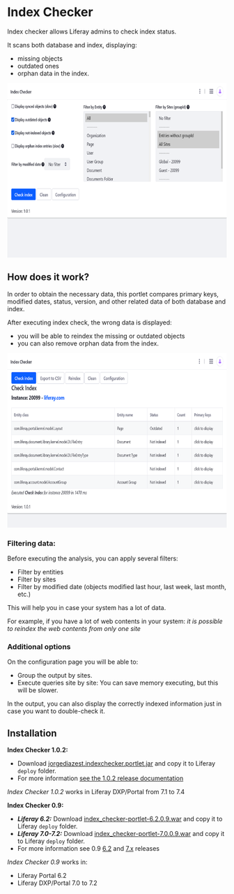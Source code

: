 # Index Checker

Index checker allows Liferay admins to check index status.

It scans both database and index, displaying:
 - missing objects
 - outdated ones
 - orphan data in the index.

<img src="screenshots/index-checker-screenshot_1.png" height="400">

## How does it work?

In order to obtain the necessary data, this portlet compares primary keys, modified dates, status, version, and other related data of both database and index.

After executing index check, the wrong data is displayed:
 - you will be able to reindex the missing or outdated objects
 - you can also remove orphan data from the index.

<img src="screenshots/index-checker-screenshot_2.png" height="400">

### Filtering data:

Before executing the analysis, you can apply several filters:
 - Filter by entities
 - Filter by sites
 - Filter by modified date (objects modified last hour, last week, last month, etc.)

This will help you in case your system has a lot of data.

For example, if you have a lot of web contents in your system: _it is possible to reindex the web contents from only one site_

### Additional options

On the configuration page you will be able to:
 - Group the output by sites.
 - Execute queries site by site: You can save memory executing, but this will be slower.
 
 In the output, you can also display the correctly indexed information just in case you want to double-check it.

## Installation

**Index Checker 1.0.2:**
   - Download [jorgediazest.indexchecker.portlet.jar](https://github.com/jorgediaz-lr/index-checker/releases/download/1.0.2/jorgediazest.indexchecker.portlet.jar) and copy it to Liferay `deploy` folder.
   - For more information [see the 1.0.2 release documentation](https://github.com/jorgediaz-lr/index-checker/releases/tag/1.0.2)

_Index Checker 1.0.2_ works in Liferay DXP/Portal from 7.1 to 7.4

**Index Checker 0.9:**
   - _**Liferay 6.2:**_ Download [index_checker-portlet-6.2.0.9.war](https://github.com/jorgediaz-lr/index-checker/releases/download/0.9_release_6.2/index_checker-portlet-6.2.0.9.war) and copy it to Liferay `deploy` folder.
   - _**Liferay 7.0-7.2:**_ Download [index_checker-portlet-7.0.0.9.war](https://github.com/jorgediaz-lr/index-checker/releases/download/0.9_release_7.0/index_checker-portlet-7.0.0.9.war) and copy it to Liferay `deploy` folder.
   - For more information see 0.9 [6.2](https://github.com/jorgediaz-lr/index-checker/releases/tag/0.9_release_6.2) and [7.x](https://github.com/jorgediaz-lr/index-checker/releases/tag/0.9_release_7.0) releases

_Index Checker 0.9_ works in:
  - Liferay Portal 6.2
  - Liferay DXP/Portal 7.0 to 7.2
 


